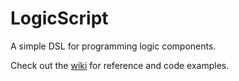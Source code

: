 # LogicScript

A simple DSL for programming logic components.

Check out the [wiki](wiki) for reference and code examples.
